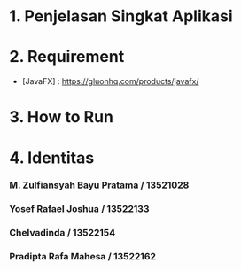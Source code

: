 # 1. Penjelasan Singkat Aplikasi 

# 2. Requirement 
* [JavaFX] : https://gluonhq.com/products/javafx/ 

# 3. How to Run 

# 4. Identitas
### M. Zulfiansyah Bayu Pratama / 13521028
### Yosef Rafael Joshua / 13522133 
### Chelvadinda / 13522154 
### Pradipta Rafa Mahesa / 13522162

